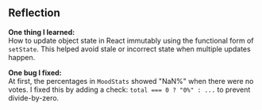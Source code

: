 ## Reflection

**One thing I learned:**  
How to update object state in React immutably using the functional form of `setState`. This helped avoid stale or incorrect state when multiple updates happen.

**One bug I fixed:**  
At first, the percentages in `MoodStats` showed "NaN%" when there were no votes. I fixed this by adding a check: `total === 0 ? "0%" : ...` to prevent divide-by-zero.
